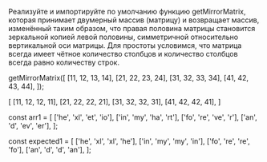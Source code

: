 Реализуйте и импортируйте по умолчанию функцию getMirrorMatrix, 
которая принимает двумерный массив (матрицу) и возвращает массив, 
изменённый таким образом, что правая половина матрицы становится 
зеркальной копией левой половины, симметричной относительно вертикальной оси матрицы. 
Для простоты условимся, что матрица всегда имеет чётное количество столбцов 
и количество столбцов всегда равно количеству строк.

getMirrorMatrix([
    [11, 12, 13, 14],
    [21, 22, 23, 24],
    [31, 32, 33, 34],
    [41, 42, 43, 44],
]);

[
    [11, 12, 12, 11],
    [21, 22, 22, 21],
    [31, 32, 32, 31],
    [41, 42, 42, 41],
]

const arr1 = [
    ['he', 'xl', 'et', 'io'],
    ['in', 'my', 'ha', 'rt'],
    ['fo', 're', 've', 'r'],
    ['an', 'd', 'ev', 'er'],
  ];

const expected1 = [
    ['he', 'xl', 'xl', 'he'],
    ['in', 'my', 'my', 'in'],
    ['fo', 're', 're', 'fo'],
    ['an', 'd', 'd', 'an'],
];
